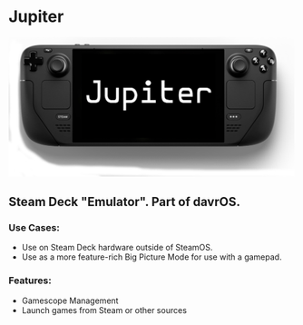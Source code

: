 # Jupiter
![Jupiter](images/branding/jupiter.png)
## Steam Deck "Emulator". Part of davrOS.

### Use Cases:
- Use on Steam Deck hardware outside of SteamOS.
- Use as a more feature-rich Big Picture Mode for use with a gamepad.

### Features:
- Gamescope Management
- Launch games from Steam or other sources
